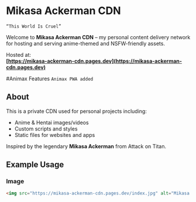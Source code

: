 # Mikasa Ackerman CDN

`“This World Is Cruel”`


Welcome to **Mikasa Ackerman CDN** – my personal content delivery network for hosting and serving anime-themed and NSFW-friendly assets.

Hosted at:  
**[https://mikasa-ackerman-cdn.pages.dev](https://mikasa-ackerman-cdn.pages.dev)**

#Animax Features
`Animax PWA added`

## About

This is a private CDN used for personal projects including:
- Anime & Hentai images/videos
- Custom scripts and styles
- Static files for websites and apps

Inspired by the legendary **Mikasa Ackerman** from Attack on Titan.

## Example Usage

### Image
```html
<img src="https://mikasa-ackerman-cdn.pages.dev/index.jpg" alt="Mikasa Ackerman">
